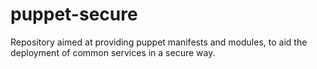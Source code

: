 puppet-secure
=============

Repository aimed at providing puppet manifests and modules, to aid the deployment of common services in a secure way.
